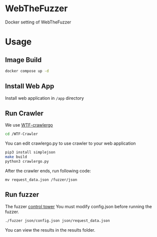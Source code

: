 # WebTheFuzzer
Docker setting of WebTheFuzzer

# Usage
## Image Build

```bash
docker compose up -d
```

## Install Web App
Install web application in `/app` directory

## Run Crawler
We use [WTF-crawlergo](https://github.com/BoB-WebFuzzing/WTF-crawlergo)

```bash
cd /WTF-Crawler
```

You can edit crawlergo.py to use crawler to your web application

```bash
pip3 install simplejson
make build
python3 crawlergo.py
```

After the crawler ends, run following code:

```
mv request_data.json /fuzzer/json
```

## Run fuzzer
The fuzzer [control tower](https://github.com/BoB-WebFuzzing/fuzzer)
You must modify config.json before running the fuzzer.

```bash
./fuzzer json/config.json json/request_data.json
```

You can view the results in the results folder.
